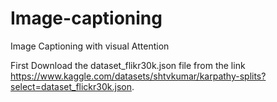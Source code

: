 # Image-captioning
Image Captioning with visual Attention

First Download the dataset_flikr30k.json file from the link https://www.kaggle.com/datasets/shtvkumar/karpathy-splits?select=dataset_flickr30k.json.


